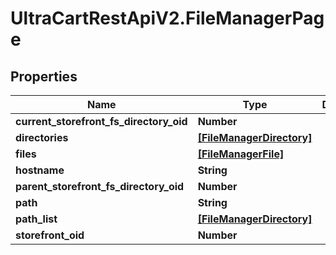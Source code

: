 # UltraCartRestApiV2.FileManagerPage

## Properties
Name | Type | Description | Notes
------------ | ------------- | ------------- | -------------
**current_storefront_fs_directory_oid** | **Number** |  | [optional] 
**directories** | [**[FileManagerDirectory]**](FileManagerDirectory.md) |  | [optional] 
**files** | [**[FileManagerFile]**](FileManagerFile.md) |  | [optional] 
**hostname** | **String** |  | [optional] 
**parent_storefront_fs_directory_oid** | **Number** |  | [optional] 
**path** | **String** |  | [optional] 
**path_list** | [**[FileManagerDirectory]**](FileManagerDirectory.md) |  | [optional] 
**storefront_oid** | **Number** |  | [optional] 


